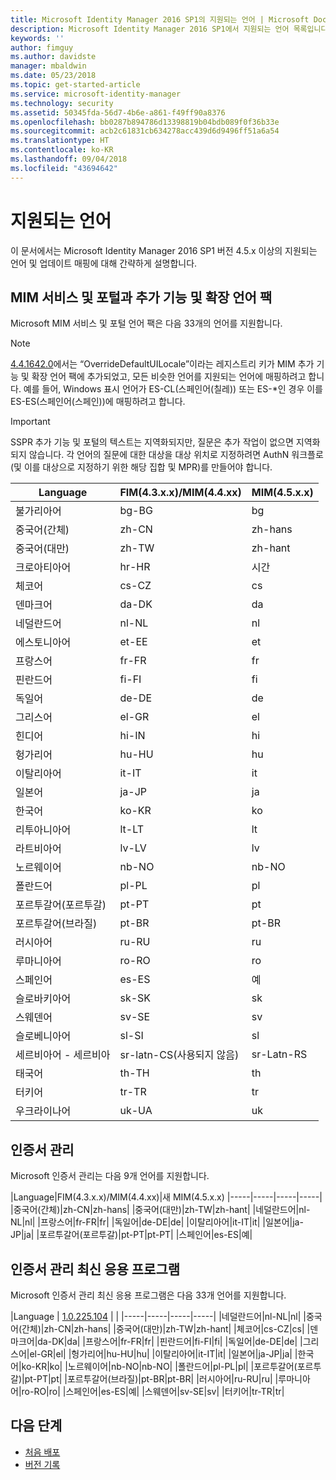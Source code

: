 ```yaml
---
title: Microsoft Identity Manager 2016 SP1의 지원되는 언어 | Microsoft Docs
description: Microsoft Identity Manager 2016 SP1에서 지원되는 언어 목록입니다.
keywords: ''
author: fimguy
ms.author: davidste
manager: mbaldwin
ms.date: 05/23/2018
ms.topic: get-started-article
ms.service: microsoft-identity-manager
ms.technology: security
ms.assetid: 50345fda-56d7-4b6e-a861-f49ff90a8376
ms.openlocfilehash: bb0287b894786d13398819b04bdb089f0f36b33e
ms.sourcegitcommit: acb2c61831cb634278acc439d6d9496ff51a6a54
ms.translationtype: HT
ms.contentlocale: ko-KR
ms.lasthandoff: 09/04/2018
ms.locfileid: "43694642"
---
```

# <a name="supported-languages"></a>지원되는 언어

이 문서에서는 Microsoft Identity Manager 2016 SP1 버전 4.5.x 이상의 지원되는 언어 및 업데이트 매핑에 대해 간략하게 설명합니다.

## <a name="mim-service-and-portal-and-add-ins-and-extensions-language-pack"></a>MIM 서비스 및 포털과 추가 기능 및 확장 언어 팩 

Microsoft MIM 서비스 및 포털 언어 팩은 다음 33개의 언어를 지원합니다.  

> [!NOTE]
> [4.4.1642.0](https://support.microsoft.com/en-us/help/4021562/hotfix-rollup-package-build-4-4-1642-0-is-available-for-microsoft)에서는 “OverrideDefaultUILocale”이라는 레지스트리 키가 MIM 추가 기능 및 확장 언어 팩에 추가되었고, 모든 비슷한 언어를 지원되는 언어에 매핑하려고 합니다. 예를 들어, Windows 표시 언어가 ES-CL(스페인어(칠레)) 또는 ES-\*인 경우 이를 ES-ES(스페인어(스페인))에 매핑하려고 합니다.

> [!IMPORTANT]
> SSPR 추가 기능 및 포털의 텍스트는 지역화되지만, 질문은 추가 작업이 없으면 지역화되지 않습니다. 각 언어의 질문에 대한 대상을 대상 위치로 지정하려면 AuthN 워크플로(및 이를 대상으로 지정하기 위한 해당 집합 및 MPR)를 만들어야 합니다.

|       Language        | FIM(4.3.x.x)/MIM(4.4.xx) | MIM(4.5.x.x) |
|-----------------------|--------------------------|--------------|
|       불가리아어       |          bg-BG           |      bg      |
| 중국어(간체)  |          zh-CN           |   zh-hans    |
|   중국어(대만)    |          zh-TW           |   zh-hant    |
|       크로아티아어        |          hr-HR           |      시간      |
|         체코어         |          cs-CZ           |      cs      |
|        덴마크어         |          da-DK           |      da      |
|         네덜란드어         |          nl-NL           |      nl      |
|       에스토니아어        |          et-EE           |      et      |
|        프랑스어         |          fr-FR           |      fr      |
|        핀란드어        |          fi-FI           |      fi      |
|        독일어         |          de-DE           |      de      |
|         그리스어         |          el-GR           |      el      |
|         힌디어         |          hi-IN           |      hi      |
|       헝가리어       |          hu-HU           |      hu      |
|        이탈리아어        |          it-IT           |      it      |
|       일본어        |          ja-JP           |      ja      |
|        한국어         |          ko-KR           |      ko      |
|      리투아니아어       |          lt-LT           |      lt      |
|        라트비아어        |          lv-LV           |      lv      |
|       노르웨이어       |          nb-NO           |    nb-NO     |
|        폴란드어         |          pl-PL           |      pl      |
| 포르투갈어(포르투갈) |          pt-PT           |      pt      |
|  포르투갈어(브라질)  |          pt-BR           |    pt-BR     |
|        러시아어        |          ru-RU           |      ru      |
|       루마니아어        |          ro-RO           |      ro      |
|        스페인어        |          es-ES           |      예      |
|        슬로바키아어         |          sk-SK           |      sk      |
|        스웨덴어        |          sv-SE           |      sv      |
|       슬로베니아어       |          sl-SI           |      sl      |
|   세르비아어 - 세르비아    |  sr-latn-CS(사용되지 않음)  |  sr-Latn-RS  |
|         태국어          |          th-TH           |      th      |
|        터키어        |          tr-TR           |      tr      |
|       우크라이나어       |          uk-UA           |      uk      |

## <a name="certificate-management"></a>인증서 관리 
Microsoft 인증서 관리는 다음 9개 언어를 지원합니다. 

|Language|FIM(4.3.x.x)/MIM(4.4.xx)|새 MIM(4.5.x.x)
|-----|-----|-----|-----|
|중국어(간체)|zh-CN|zh-hans|
|중국어(대만)|zh-TW|zh-hant|
|네덜란드어|nl-NL|nl|
|프랑스어|fr-FR|fr|
|독일어|de-DE|de|
|이탈리아어|it-IT|it|
|일본어|ja-JP|ja|
|포르투갈어(포르투갈)|pt-PT|pt-PT|
|스페인어|es-ES|예|

## <a name="certificate-management-modern-application"></a>인증서 관리 최신 응용 프로그램  
Microsoft 인증서 관리 최신 응용 프로그램은 다음 33개 언어를 지원합니다. 

|Language | [1.0.225.104](https://www.microsoft.com/en-us/download/details.aspx?id=54954) | |
|-----|-----|-----|-----|
|네덜란드어|nl-NL|nl|
|중국어(간체)|zh-CN|zh-hans|
|중국어(대만)|zh-TW|zh-hant|
|체코어|cs-CZ|cs|
|덴마크어|da-DK|da|
|프랑스어|fr-FR|fr|
|핀란드어|fi-FI|fi|
|독일어|de-DE|de|
|그리스어|el-GR|el|
|헝가리어|hu-HU|hu|
|이탈리아어|it-IT|it|
|일본어|ja-JP|ja|
|한국어|ko-KR|ko|
|노르웨이어|nb-NO|nb-NO|
|폴란드어|pl-PL|pl|
|포르투갈어(포르투갈)|pt-PT|pt|
|포르투갈어(브라질)|pt-BR|pt-BR|
|러시아어|ru-RU|ru|
|루마니아어|ro-RO|ro|
|스페인어|es-ES|예|
|스웨덴어|sv-SE|sv|
|터키어|tr-TR|tr|

## <a name="next-steps"></a>다음 단계

- [처음 배포](microsoft-identity-manager-deploy.md)
- [버전 기록](/reference/version-history.md)
